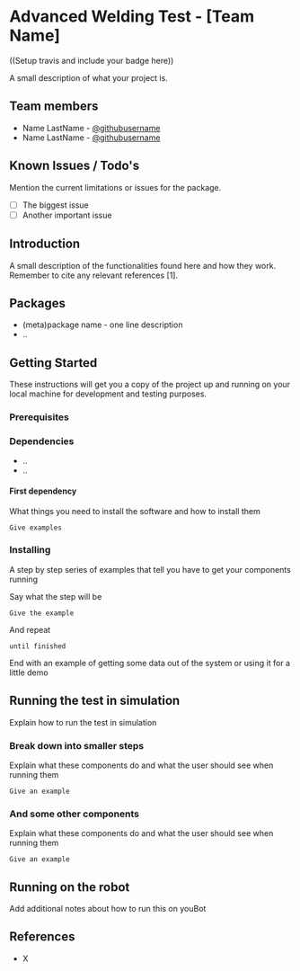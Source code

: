 # Advanced Welding Test - [Team Name]

((Setup travis and include your badge here))

A small description of what your project is.

## Team members
*   Name LastName - [@githubusername](https://github.com/githubusername)
*   Name LastName - [@githubusername](https://github.com/githubusername)


## Known Issues / Todo's

Mention the current limitations or issues for the package.
-   [ ] The biggest issue
-   [ ] Another important issue

## Introduction
A small description of the functionalities found here and how they work. Remember to cite any relevant references [1].

## Packages

*   (meta)package name - one line description
*   ..


## Getting Started

These instructions will get you a copy of the project up and running on your local machine for development and testing purposes.

### Prerequisites

### Dependencies
*   ..
*   ..

#### First dependency

What things you need to install the software and how to install them

```
Give examples
```

### Installing

A step by step series of examples that tell you have to get your components running

Say what the step will be

```
Give the example
```

And repeat

```
until finished
```

End with an example of getting some data out of the system or using it for a little demo

## Running the test in simulation

Explain how to run the test in simulation

### Break down into smaller steps

Explain what these components do and what the user should see when running them

```
Give an example
```

### And some other components

Explain what these components do and what the user should see when running them

```
Give an example
```

## Running on the robot

Add additional notes about how to run this on youBot


## References
*   X
